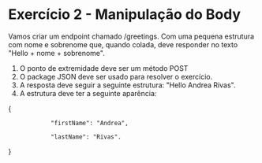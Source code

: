 # Exercício 2 - Manipulação do Body

Vamos criar um endpoint chamado /greetings. Com uma pequena estrutura com nome e sobrenome que, quando colada, deve responder no texto "Hello + nome + sobrenome".

1. O ponto de extremidade deve ser um método POST
2. O package JSON deve ser usado para resolver o exercício.
3. A resposta deve seguir a seguinte estrutura: "Hello Andrea Rivas".
4. A estrutura deve ter a seguinte aparência:


{

                "firstName": "Andrea",

                "lastName": "Rivas".

}
